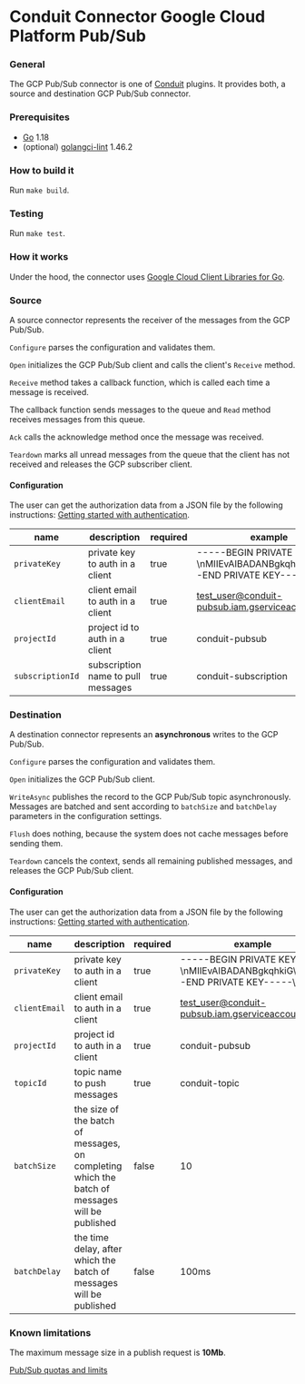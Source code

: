 # Conduit Connector Google Cloud Platform Pub/Sub

### General
The GCP Pub/Sub connector is one of [Conduit](https://github.com/ConduitIO/conduit) plugins. It provides both, a source and destination GCP Pub/Sub connector.

### Prerequisites
- [Go](https://go.dev/) 1.18
- (optional) [golangci-lint](https://github.com/golangci/golangci-lint) 1.46.2

### How to build it
Run `make build`.

### Testing
Run `make test`.

### How it works
Under the hood, the connector uses [Google Cloud Client Libraries for Go](https://github.com/googleapis/google-cloud-go).

### Source
A source connector represents the receiver of the messages from the GCP Pub/Sub.

`Configure` parses the configuration and validates them.

`Open` initializes the GCP Pub/Sub client and calls the client's `Receive` method.

`Receive` method takes a callback function, which is called each time a message is received.

The callback function sends messages to the queue and `Read` method receives messages from this queue.

`Ack` calls the acknowledge method once the message was received.

`Teardown` marks all unread messages from the queue that the client has not received and releases the GCP subscriber client.

#### Configuration
The user can get the authorization data from a JSON file by the following instructions: [Getting started with authentication](https://cloud.google.com/docs/authentication/getting-started).

| name             | description                        | required | example                                                                        |
|------------------|------------------------------------|----------|--------------------------------------------------------------------------------|
| `privateKey`     | private key to auth in a client    | true     | -----BEGIN PRIVATE KEY-----\nMIIEvAIBADANBgkqhkiG\n-----END PRIVATE KEY-----\n |
| `clientEmail`    | client email to auth in a client   | true     | test_user@conduit-pubsub.iam.gserviceaccount.com                               |
| `projectId`      | project id to auth in a client     | true     | conduit-pubsub                                                                 |
| `subscriptionId` | subscription name to pull messages | true     | conduit-subscription                                                           |

### Destination
A destination connector represents an **asynchronous** writes to the GCP Pub/Sub.

`Configure` parses the configuration and validates them.

`Open` initializes the GCP Pub/Sub client.

`WriteAsync` publishes the record to the GCP Pub/Sub topic asynchronously. Messages are batched and sent according to `batchSize` and `batchDelay` parameters in the configuration settings.

`Flush` does nothing, because the system does not cache messages before sending them.

`Teardown` cancels the context, sends all remaining published messages, and releases the GCP Pub/Sub client.

#### Configuration
The user can get the authorization data from a JSON file by the following instructions: [Getting started with authentication](https://cloud.google.com/docs/authentication/getting-started).

| name          | description                                                                                    | required | example                                                                        |
|---------------|------------------------------------------------------------------------------------------------|----------|--------------------------------------------------------------------------------|
| `privateKey`  | private key to auth in a client                                                                | true     | -----BEGIN PRIVATE KEY-----\nMIIEvAIBADANBgkqhkiG\n-----END PRIVATE KEY-----\n |
| `clientEmail` | client email to auth in a client                                                               | true     | test_user@conduit-pubsub.iam.gserviceaccount.com                               |
| `projectId`   | project id to auth in a client                                                                 | true     | conduit-pubsub                                                                 |
| `topicId`     | topic name to push messages                                                                    | true     | conduit-topic                                                                  |
| `batchSize`   | the size of the batch of messages, on completing which the batch of messages will be published | false    | 10                                                                             |
| `batchDelay`  | the time delay, after which the batch of messages will be published                            | false    | 100ms                                                                          |

### Known limitations
The maximum message size in a publish request is **10Mb**.

[Pub/Sub quotas and limits](https://cloud.google.com/pubsub/quotas)
